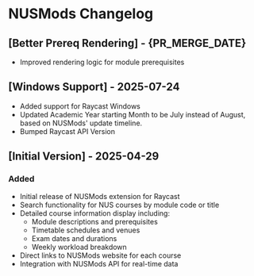 # NUSMods Changelog

## [Better Prereq Rendering] - {PR_MERGE_DATE}

- Improved rendering logic for module prerequisites

## [Windows Support] - 2025-07-24

- Added support for Raycast Windows
- Updated Academic Year starting Month to be July instead of August, based on NUSMods' update timeline.
- Bumped Raycast API Version

## [Initial Version] - 2025-04-29

### Added

- Initial release of NUSMods extension for Raycast
- Search functionality for NUS courses by module code or title
- Detailed course information display including:
  - Module descriptions and prerequisites
  - Timetable schedules and venues
  - Exam dates and durations
  - Weekly workload breakdown
- Direct links to NUSMods website for each course
- Integration with NUSMods API for real-time data
